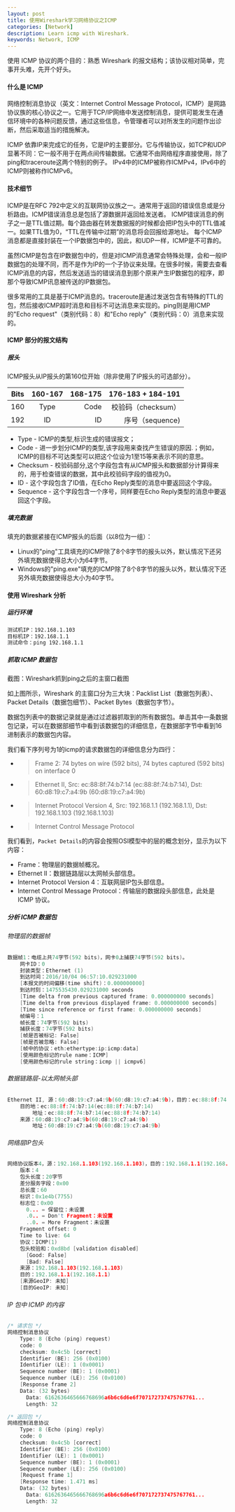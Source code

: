 ```yaml
---
layout: post
title: 使用Wireshark学习网络协议之ICMP
categories: [Network]
description: Learn icmp with Wireshark.
keywords: Network, ICMP
---
```


使用 ICMP 协议的两个目的：熟悉 Wireshark 的报文结构；该协议相对简单，完事开头难，先开个好头。

#### 什么是 ICMP

网络控制消息协议（英文：Internet Control Message Protocol，ICMP）是网路协议族的核心协议之一。它用于TCP/IP网络中发送控制消息，提供可能发生在通信环境中的各种问题反馈，通过这些信息，令管理者可以对所发生的问题作出诊断，然后采取适当的措施解决。

ICMP 依靠IP来完成它的任务，它是IP的主要部分。它与传输协议，如TCP和UDP显著不同：它一般不用于在两点间传输数据。它通常不由网络程序直接使用，除了ping和traceroute这两个特别的例子。 IPv4中的ICMP被称作ICMPv4，IPv6中的ICMP则被称作ICMPv6。

#### 技术细节

ICMP是在RFC 792中定义的互联网协议族之一。通常用于返回的错误信息或是分析路由。ICMP错误消息总是包括了源数据并返回给发送者。 ICMP错误消息的例子之一是TTL值过期。每个路由器在转发数据报的时候都会把IP包头中的TTL值减一。如果TTL值为0，“TTL在传输中过期”的消息将会回报给源地址。 每个ICMP消息都是直接封装在一个IP数据包中的，因此，和UDP一样，ICMP是不可靠的。

虽然ICMP是包含在IP数据包中的，但是对ICMP消息通常会特殊处理，会和一般IP数据包的处理不同，而不是作为IP的一个子协议来处理。在很多时候，需要去查看ICMP消息的内容，然后发送适当的错误消息到那个原来产生IP数据包的程序，即那个导致ICMP讯息被传送的IP数据包。

很多常用的工具是基于ICMP消息的。traceroute是通过发送包含有特殊的TTL的包，然后接收ICMP超时消息和目标不可达消息来实现的。ping则是用ICMP的"Echo request"（类别代码：8）和"Echo reply"（类别代码：0）消息来实现的。

#### ICMP 部分的报文结构

##### 报头

ICMP报头从IP报头的第160位开始（除非使用了IP报头的可选部分）。

| Bits  | 160-167  | 168-175 | 176-183 + 184-191 |
| ----- |:--------:| -------:|------------------:|
| 160   | Type     |   Code  | 校验码（checksum）|
| 192   | ID       |   ID    |   序号（sequence) |

* Type - ICMP的类型,标识生成的错误报文；
* Code - 进一步划分ICMP的类型,该字段用来查找产生错误的原因.；例如，ICMP的目标不可达类型可以把这个位设为1至15等来表示不同的意思。
* Checksum - 校验码部分,这个字段包含有从ICMP报头和数据部分计算得来的，用于检查错误的数据，其中此校验码字段的值视为0。
* ID - 这个字段包含了ID值，在Echo Reply类型的消息中要返回这个字段。
* Sequence - 这个字段包含一个序号，同样要在Echo Reply类型的消息中要返回这个字段。

##### 填充数据

填充的数据紧接在ICMP报头的后面（以8位为一组）：
* Linux的"ping"工具填充的ICMP除了8个8字节的报头以外，默认情况下还另外填充数据使得总大小为64字节。
* Windows的"ping.exe"填充的ICMP除了8个8字节的报头以外，默认情况下还另外填充数据使得总大小为40字节。

#### 使用 Wireshark 分析

##### 运行环境
```bash
测试机IP：192.168.1.103
目标机IP：192.168.1.1
测试命令：ping 192.168.1.1
```

##### 抓取 ICMP 数据包

截图：Wireshark抓到ping之后的主窗口截图

如上图所示，Wireshark 的主窗口分为三大块：Packlist List（数据包列表）、Packet Details（数据包细节）、Packet Bytes（数据包字节）。

数据包列表中的数据记录就是通过过滤器抓取到的所有数据包。单击其中一条数据包记录，可以在数据部细节中看到该数据包的详细信息，在数据部字节中看到16进制表示的数据包内容。

我们看下序列号为1的icmp的请求数据包的详细信息分为四行：

* > Frame 2: 74 bytes on wire (592 bits), 74 bytes captured (592 bits) on interface 0
* > Ethernet II, Src: ec:88:8f:74:b7:14 (ec:88:8f:74:b7:14), Dst: 60:d8:19:c7:a4:9b (60:d8:19:c7:a4:9b)
* > Internet Protocol Version 4, Src: 192.168.1.1 (192.168.1.1), Dst: 192.168.1.103 (192.168.1.103)
* > Internet Control Message Protocol

我们看到，`Packet Details`的内容会按照OSI模型中的层的概念划分，显示为以下内容：
* Frame：物理层的数据帧概况。
* Ethernet II：数据链路层以太网帧头部信息。
* Internet Protocol Version 4：互联网层IP包头部信息。
* Internet Control Message Protocol：传输层的数据段头部信息，此处是 ICMP 协议。

##### 分析 ICMP 数据包

###### 物理层的数据帧

```c
数据帧1：电缆上共74字节(592 bits)，网卡0上捕获74字节(592 bits)。
    网卡ID：0
    封装类型：Ethernet (1)
    到达时间：2016/10/04 06:57:10.029231000
    [本报文的时间偏移(time shift)：0.000000000]
    到达时刻：1475535430.029231000 seconds
    [Time delta from previous captured frame: 0.000000000 seconds]
    [Time delta from previous displayed frame: 0.000000000 seconds]
    [Time since reference or first frame: 0.000000000 seconds]
    帧编号：1
    帧长度：74字节(592 bits)
    捕获长度：74字节(592 bits)
    [帧是否被标记: False]
    [帧是否被忽略: False]
    [帧中的协议：eth:ethertype:ip:icmp:data]
    [使用颜色标记的rule name：ICMP]
    [使用颜色标记的rule string：icmp || icmpv6]
```

###### 数据链路层-以太网帧头部

```c
Ethernet II, 源：60:d8:19:c7:a4:9b(60:d8:19:c7:a4:9b)，目的：ec:88:8f:74:b7:14(ec:88:8f:74:b7:14)
    目的地：ec:88:8f:74:b7:14(ec:88:8f:74:b7:14)
        地址：ec:88:8f:74:b7:14(ec:88:8f:74:b7:14)
    来源：60:d8:19:c7:a4:9b(60:d8:19:c7:a4:9b)
        地址：60:d8:19:c7:a4:9b(60:d8:19:c7:a4:9b)
```

###### 网络层IP包头

```c
网络协议版本4，源：192.168.1.103(192.168.1.103)，目的：192.168.1.1(192.168.1.1)
    版本：4
    包头长度：20字节
    差分服务字段：0x00
    总长度：60
    标识：0x1e4b(7755)
    标志位：0x00
      0... = 保留位：未设置
      .0.. = Don't Fragment：未设置
      ..0. = More Fragment：未设置
    Fragment offset: 0
    Time to live: 64
    协议：ICMP(1)
    包头校验和：0xd8bd [validation disabled]
      [Good: False]
      [Bad: False]
    来源：192.168.1.103(192.168.1.103)
    目的：192.168.1.1(192.168.1.1)
    [来源GeoIP: 未知]
    [目的GeoIP: 未知]
```

###### IP 包中 ICMP 的内容

```c
/* 请求包 */
网络控制消息协议
    Type: 8 (Echo (ping) request)
    code: 0
    checksum: 0x4c5b [correct]
    Identifier (BE): 256 (0x0100)
    Identifier (LE): 1 (0x0001)
    Sequence number (BE): 1 (0x0001)
    Sequence number (LE): 256 (0x0100)
    [Response frame 2] 
    Data: (32 bytes)
      Data: 6162636465666768696a6b6c6d6e6f707172737475767761...
      Length: 32

/* 返回包 */
网络控制消息协议
    Type: 8 (Echo (ping) reply)
    code: 0
    checksum: 0x4c5b [correct]
    Identifier (BE): 256 (0x0100)
    Identifier (LE): 1 (0x0001)
    Sequence number (BE): 1 (0x0001)
    Sequence number (LE): 256 (0x0100)
    [Request frame 1]
    [Response time: 1.471 ms]
    Data: (32 bytes)
      Data: 6162636465666768696a6b6c6d6e6f707172737475767761...
      Length: 32
```
